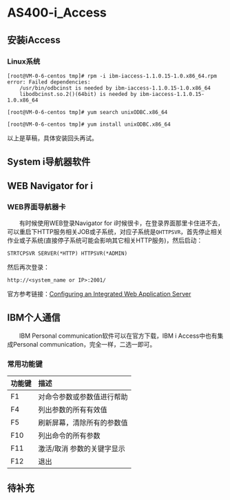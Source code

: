 # AS400-i_Access
## 安装iAccess
### Linux系统
```
[root@VM-0-6-centos tmp]# rpm -i ibm-iaccess-1.1.0.15-1.0.x86_64.rpm
error: Failed dependencies:
	/usr/bin/odbcinst is needed by ibm-iaccess-1.1.0.15-1.0.x86_64
	libodbcinst.so.2()(64bit) is needed by ibm-iaccess-1.1.0.15-1.0.x86_64

[root@VM-0-6-centos tmp]# yum search unixODBC.x86_64

[root@VM-0-6-centos tmp]# yum install unixODBC.x86_64
```
以上是草稿，具体安装回头再试。
## System i导航器软件

## WEB Navigator for i
### WEB界面导航器卡
&#8195;&#8195;有时候使用WEB登录Navigator for i时候很卡，在登录界面那里卡住进不去，可以重启下HTTP服务相关JOB或子系统，对应子系统是`QHTTPSVR`，首先停止相关作业或子系统(直接停子系统可能会影响其它相关HTTP服务)，然后启动：
```
STRTCPSVR SERVER(*HTTP) HTTPSVR(*ADMIN)
```
然后再次登录：
```
http://<system_name or IP>:2001/
```
官方参考链接：[Configuring an Integrated Web Application Server](https://www.ibm.com/docs/en/i/7.2?topic=browser-configuring-integrated-web-application-server)
## IBM个人通信
&#8195;&#8195;IBM Personal communication软件可以在官方下载，IBM i Access中也有集成Personal communication，完全一样，二选一即可。
### 常用功能键
功能键|描述
:---|:---
F1|对命令参数或参数值进行帮助
F4|列出参数的所有有效值
F5|刷新屏幕，清除所有的参数值
F10|列出命令的所有参数
F11|激活/取消 参数的关键字显示
F12|退出

## 待补充